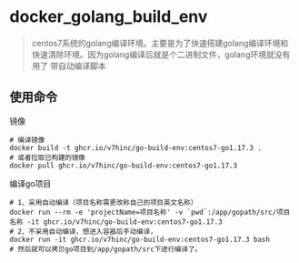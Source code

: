 # docker_golang_build_env

> centos7系统的golang编译环境。主要是为了快速搭建golang编译环境和快速清除环境。因为golang编译后就是个二进制文件，golang环境就没有用了
> 带自动编译脚本
## 使用命令
镜像
```
# 编译镜像
docker build -t ghcr.io/v7hinc/go-build-env:centos7-go1.17.3 .
# 或者拉取已构建的镜像
docker pull ghcr.io/v7hinc/go-build-env:centos7-go1.17.3
```
编译go项目
```
# 1、采用自动编译（项目名称需更改称自己的项目英文名称）
docker run --rm -e 'projectName=项目名称' -v `pwd`:/app/gopath/src/项目名称 -it ghcr.io/v7hinc/go-build-env:centos7-go1.17.3
# 2、不采用自动编译，想进入容器后手动编译，
docker run -it ghcr.io/v7hinc/go-build-env:centos7-go1.17.3 bash
# 然后就可以拷贝go项目到/app/gopath/src下进行编译了。
```

